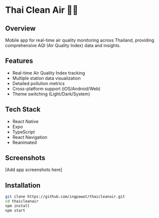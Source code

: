 # Thai Clean Air 🌿💨

## Overview
Mobile app for real-time air quality monitoring across Thailand, providing comprehensive AQI (Air Quality Index) data and insights.

## Features
- Real-time Air Quality Index tracking
- Multiple station data visualization
- Detailed pollution metrics
- Cross-platform support (iOS/Android/Web)
- Theme switching (Light/Dark/System)

## Tech Stack
- React Native
- Expo
- TypeScript
- React Navigation
- Reanimated

## Screenshots
[Add app screenshots here]

## Installation
```bash
git clone https://github.com/ingpawat/thaicleanair.git
cd thaicleanair
npm install
npm start
